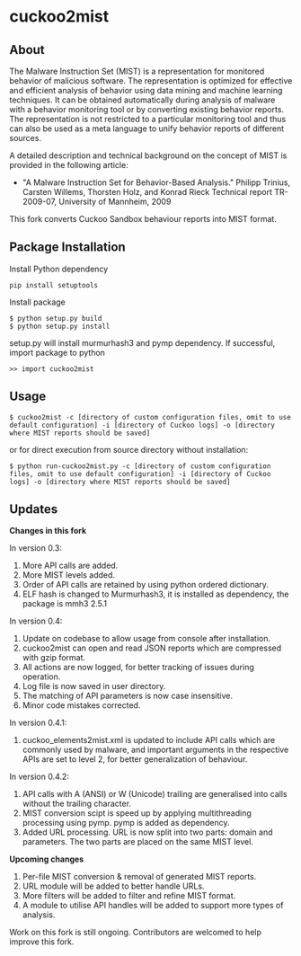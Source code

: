 cuckoo2mist
=====

## About

The Malware Instruction Set (MIST) is a representation for monitored behavior
of malicious software. The representation is optimized for effective and
efficient analysis of behavior using data mining and machine learning
techniques. It can be obtained automatically during analysis of malware with a
behavior monitoring tool or by converting existing behavior reports. The
representation is not restricted to a particular monitoring tool and thus can
also be used as a meta language to unify behavior reports of different sources.

A detailed description and technical background on the concept of MIST is provided in  the following article:

- "A Malware Instruction Set for Behavior-Based Analysis." Philipp Trinius, Carsten Willems, Thorsten Holz, and Konrad Rieck Technical report TR-2009-07, University of Mannheim, 2009

This fork converts Cuckoo Sandbox behaviour reports into MIST format.

## Package Installation

Install Python dependency

```
pip install setuptools
```

Install package

```
$ python setup.py build
$ python setup.py install
```

setup.py will install murmurhash3 and pymp dependency.
If successful, import package to python

```
>> import cuckoo2mist
```

## Usage

```
$ cuckoo2mist -c [directory of custom configuration files, omit to use default configuration] -i [directory of Cuckoo logs] -o [directory where MIST reports should be saved]
```

or for direct execution from source directory without installation:

```
$ python run-cuckoo2mist.py -c [directory of custom configuration files, omit to use default configuration] -i [directory of Cuckoo logs] -o [directory where MIST reports should be saved]
```

## Updates

**Changes in this fork**

In version 0.3:

1. More API calls are added.
2. More MIST levels added.
3. Order of API calls are retained by using python ordered dictionary.
4. ELF hash is changed to Murmurhash3, it is installed as dependency, the package is mmh3 2.5.1

In version 0.4:

1. Update on codebase to allow usage from console after installation.
2. cuckoo2mist can open and read JSON reports which are compressed with gzip format.
3. All actions are now logged, for better tracking of issues during operation.
4. Log file is now saved in user directory.
5. The matching of API parameters is now case insensitive.
6. Minor code mistakes corrected.

In version 0.4.1:

1. cuckoo_elements2mist.xml is updated to include API calls which are commonly used by malware, and important arguments in the respective APIs are set to level 2, for better generalization of behaviour.

In version 0.4.2:

1. API calls with A (ANSI) or W (Unicode) trailing are generalised into calls without the trailing character.
2. MIST conversion scipt is speed up by applying multithreading processing using pymp. pymp is added as dependency.
3. Added URL processing. URL is now split into two parts: domain and parameters. The two parts are placed on the same MIST level.

**Upcoming changes**

1. Per-file MIST conversion & removal of generated MIST reports.
2. URL module will be added to better handle URLs.
3. More filters will be added to filter and refine MIST format.
4. A module to utilise API handles will be added to support more types of analysis.

Work on this fork is still ongoing. Contributors are welcomed to help improve this fork.

